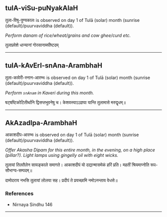 ## tulA-viSu-puNyakAlaH
तुला-विषु-पुण्यकालः is observed on day 1 of Tulā (solar) month (sunrise (default)/puurvaviddha (default)).

_Perform danam of rice/wheat/grains and cow ghee/curd etc._

तुलाप्रवेशे धान्यानां गोरसानामपीष्टदम्

---
## tulA-kAvErI-snAna-ArambhaH
तुला-कावेरी-स्नान-आरम्भः is observed on day 1 of Tulā (solar) month (sunrise (default)/puurvaviddha (default)).

_Perform `snAnam` in Kaveri during this month._

षट्षष्टिकोटितीर्थानि द्विसप्तभुवनेषु च।
 केशवस्याऽऽज्ञया यान्ति तुलामासे मरुद्वृधम्॥

---
## AkAzadIpa-ArambhaH
आकाशदीप-आरम्भः is observed on day 1 of Tulā (solar) month (sunrise (default)/puurvaviddha (default)).

_Offer Akasha Dipam for this entire month, in the evening, on a high place (pillar?). Light lamps using gingelly oil with eight wicks._

तुलायां  तिलतैलेन  सायङ्काले  समागते।
आकाशदीपं  यो  दद्यान्मासमेकं  हरिं  प्रति।
महतीं  श्रियमाप्नोति  रूप-सौभाग्य-सम्पदम्॥

दामोदराय  नभसि  तुलायां  लोलया  सह।
प्रदीपं  ते  प्रयच्छामि  नमोऽनन्ताय  वेधसे॥

### References
* Nirnaya Sindhu 146


---
